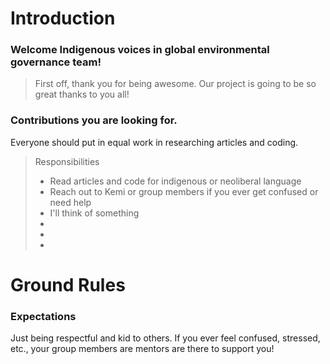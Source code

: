 # Introduction

### Welcome Indigenous voices in global environmental governance team!

>First off, thank you for being awesome. Our project is going to be so great thanks to you all!

### Contributions you are looking for.
Everyone should put in equal work in researching articles and coding.
> Responsibilities
> * Read articles and code for indigenous or neoliberal language
> * Reach out to Kemi or group members if you ever get confused or need help
> * I'll think of something
> * 
> * 
> *  

# Ground Rules
### Expectations
Just being respectful and kid to others. If you ever feel confused, stressed, etc., your group members are mentors are there to support you!



